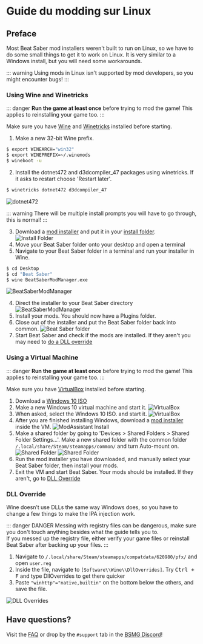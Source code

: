 # Guide du modding sur Linux
## Preface
Most Beat Saber mod installers weren't built to run on Linux, so we have to do some small things to get it to work on Linux. It is very similar to a Windows install, but you will need some workarounds.

::: warning Using mods in Linux isn't supported by mod developers, so you might encounter bugs! :::

### Using Wine and Winetricks
::: danger **Run the game at least once** before trying to mod the game! This applies to reinstalling your game too. :::

Make sure you have [Wine](https://wiki.winehq.org/Download) and [Winetricks](https://github.com/Winetricks/winetricks/blob/master/README.md) installed before starting.

1. Make a new 32-bit Wine prefix.
```bash
$ export WINEARCH="win32"
$ export WINEPREFIX=~/.winemods
$ wineboot -u
```
2. Install the dotnet472 and d3dcompiler_47 packages using winetricks. If it asks to restart choose 'Restart later'.
```bash
$ winetricks dotnet472 d3dcompiler_47
```

![dotnet472](https://i.imgur.com/r62nmZW.png)

::: warning There will be multiple install prompts you will have to go through, this is normal! :::

3. Download a [mod installer](/beginners-guide.md#installers) and put it in your [install folder](/faq/install-folder.md).  
   ![Install Folder](https://i.imgur.com/ap2ofvE.png)
4. Move your Beat Saber folder onto your desktop and open a terminal
5. Navigate to your Beat Saber folder in a terminal and run your installer in Wine.
```bash
$ cd Desktop
$ cd "Beat Saber"
$ wine BeatSaberModManager.exe
```

![BeatSaberModManager](https://i.imgur.com/sXUhA8x.png)

4. Direct the installer to your Beat Saber directory ![BeatSaberModManager](https://i.imgur.com/DzEaDaI.png)
5. Install your mods. You should now have a Plugins folder.
6. Close out of the installer and put the Beat Saber folder back into common. ![Beat Saber folder](https://i.imgur.com/xWeN0TT.png)
7. Start Beat Saber and check if the mods are installed. If they aren't you may need to [do a DLL override](/modding/linux.md#dll-override)

### Using a Virtual Machine
::: danger **Run the game at least once** before trying to mod the game! This applies to reinstalling your game too. :::

Make sure you have [VirtualBox](https://www.virtualbox.org/wiki/Linux_Downloads) installed before starting.

1. Download a [Windows 10 ISO](https://www.microsoft.com/en-us/software-download/windows10ISO)
2. Make a new Windows 10 virtual machine and start it. ![VirtualBox](https://i.imgur.com/HJMwMSr.png)
3. When asked, select the Windows 10 ISO. and start it. ![VirtualBox](https://i.imgur.com/af0ikmV.png)
4. After you are finished installing Windows, download a [mod installer](/beginners-guide.md#installers) inside the VM. ![ModAssistant Install](https://i.imgur.com/juZzw1j.png)
5. Make a shared folder by going to 'Devices > Shared Folders > Shared Folder Settings...'. Make a new shared folder with the common folder `/.local/share/Steam/steamapps/common/` and turn Auto-mount on. ![Shared Folder](https://i.imgur.com/FoV8BE3.png) ![Shared Folder](https://i.imgur.com/rcpnROc.png)
6. Run the mod installer you have downloaded, and manually select your Beat Saber folder, then install your mods.
7. Exit the VM and start Beat Saber. Your mods should be installed. If they aren't, go to [DLL Override](./linux.md#dll-override)

### DLL Override
Wine doesn’t use DLLs the same way Windows does, so you have to change a few things to make the IPA injection work.

::: danger DANGER Messing with registry files can be dangerous, make sure you don't touch anything besides what the guide tells you to.  
If you messed up the registry file, either verify your game files or reinstall Beat Saber after backing up your files. :::

1. Navigate to `/.local/share/Steam/steamapps/compatdata/620980/pfx/` and open `user.reg`
2. Inside the file, navigate to `[Software\\Wine\\DllOverrides]`. Try <kbd>Ctrl + F</kbd> and type DllOverrides to get there quicker
3. Paste `"winhttp"="native,builtin"` on the bottom below the others, and save the file.

![DLL Overrides](https://i.imgur.com/dgemtef.png "DLL Overrides")

## Have questions?
Visit the [FAQ](/faq/) or drop by the `#support` tab in the [BSMG Discord](https://discord.gg/beatsabermods)!
